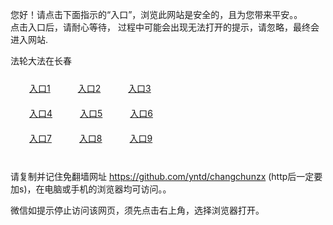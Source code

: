 您好！请点击下面指示的“入口”，浏览此网站是安全的，且为您带来平安。。 <br/>
点击入口后，请耐心等待， 过程中可能会出现无法打开的提示，请忽略，最终会进入网站. </br>

法轮大法在长春<br/>
<div style="padding:10px"><a style="margin:20px" target="_blank" href="https://d2q7zn3w2ecq6z.cloudfront.net/2Qpsp?tkaeq" id="ccLink1" rel="nofollow">入口1</a> <a target="_blank" style="margin:20px" href="https://djk8do9uzc6pm.cloudfront.net/2Qpsp?pljxg" id="ccLink2" rel="nofollow">入口2</a> <a style="margin:20px" target="_blank" href="https://d3i0ss2p6tksf0.cloudfront.net/2Qpsp?ymkgzxyu" id="ccLink3" rel="nofollow">入口3</a></div>

<div style="padding:10px" ><a style="margin:20px" target="_blank" href="https://d2q7zn3w2ecq6z.cloudfront.net/2Qpsp?tkaeq" id="ccLink4" rel="nofollow">入口4</a> <a style="margin:20px" href="https://djk8do9uzc6pm.cloudfront.net/2Qpsp?pljxg" target="_blank" id="ccLink5" rel="nofollow">入口5</a> <a style="margin:20px" href="https://d3i0ss2p6tksf0.cloudfront.net/2Qpsp?ymkgzxyu" target="_blank" id="ccLink6" rel="nofollow">入口6</a></div>

<div style="padding:10px"><a style="margin:20px" target="_blank" href="https://d2q7zn3w2ecq6z.cloudfront.net/2Qpsp?tkaeq" id="ccLink7" rel="nofollow">入口7</a> <a style="margin:20px" href="https://djk8do9uzc6pm.cloudfront.net/2Qpsp?pljxg" target="_blank" id="ccLink8" rel="nofollow">入口8</a> <a style="margin:20px" target="_blank" href="https://d3i0ss2p6tksf0.cloudfront.net/2Qpsp?ymkgzxyu" id="ccLink9" rel="nofollow">入口9</a></div>

<br/>



请复制并记住免翻墙网址 https://github.com/yntd/changchunzx (http后一定要加s)，在电脑或手机的浏览器均可访问。。<br/>

微信如提示停止访问该网页，须先点击右上角，选择浏览器打开。
